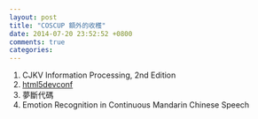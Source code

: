 ```yaml
---
layout: post
title: "COSCUP 額外的收穫"
date: 2014-07-20 23:52:52 +0800
comments: true
categories: 
---
```


1. CJKV Information Processing, 2nd Edition  
2. [html5devconf]  
3. 夢斷代碼  
4. Emotion Recognition in Continuous Mandarin Chinese Speech




[html5devconf]:http://html5devconf.com/sessions.html